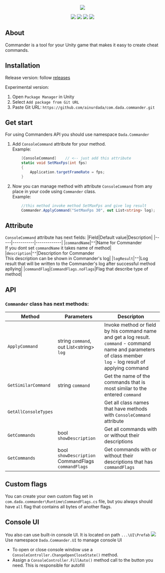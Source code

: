 <p align="center">
<img src="https://i.ibb.co/QC7pfJZ/Commander-Label800-new.png">
</p>

<p align="center">
<img src="https://img.shields.io/badge/Unity-white?style=flat&logo=unity&logoColor=000000">
<img src="https://img.shields.io/badge/Git repo-1.0.2 [experimental]-red">
<img src="https://img.shields.io/badge/Release-1.0.1-success">
<img src="https://img.shields.io/badge/License-MIT-success">
</p>

## About
Commander is a tool for your Unity game that makes it easy to create cheat commands.  

## Installation
Release version:
follow [releases](https://github.com/ainurdada/com.dada.commander/releases)

Experimental version:  
1. Open `Package Manager` in Unity
2. Select `Add package from Git URL`
3. Paste Git URL: `https://github.com/ainurdada/com.dada.commander.git`

## Get start
For using Commanders API you should use namespace ```Dada.Commander```
1. Add `ConsoleCommand` attribute for your method.  
    Example:
    ```c#
        [ConsoleCommand]    // <-- just add this attribute
        static void SetMaxFps(int fps)
        {
            Application.targetFrameRate = fps;
        }
    ```
2. Now you can manage method with attribute `ConsoleCommand` from any place in your code using `Commander` class.  
    Example:
    ```c#
        //this method invoke method SetMaxFps and give log result
        Commander.ApplyCommand("SetMaxFps 30", out List<string> log);
    ```

## Attribute
`ConsoleCommand` attribute has next fields:
|Field|Default value|Description|
|-----|-----------|-------------|
|`commandName`|`""`|Name for Commander<br/> If you dont set `commandName` it takes name of method|
|`description`|`""`|Description for Commander <br/> This description can be shown in Commander's log|
|`logResult`|`""`|Log result that will be written to the Commander's log after successful method apllying|
|`commandFlag`|`CommandFlags.noFlags`|Flag that describe type of method|

## API
### `Commander` class has next methods:   
|Method|Parameters|Descripton|
|------|----------|----------|
|`ApplyCommand`|string `command`,<br/> out List\<string> `log`|Invoke method or field by his command name and get a log result. <br/> `command` - command name and parameters of class member <br/> `log` - log result of applying command|
|`GetSimilarCommand`|string `command`|Get the name of the commands that is most similar to the entered `command`|
|`GetAllConsoleTypes`||Get all class names that have methods with `ConsoleCommand` attribute|
|`GetCommands`|bool `showDescription`|Get all commands with or without their descriptions|
|`GetCommands`|bool `showDescription` <br/> CommandFlags `commandFlags`|Get commands with or without their descriptions that has `commandFlags`|

## Custom flags
You can create your own custom flag set in `com.dada.commander\Runtime\CommandFlags.cs` file, but you always should have `all` flag that contains all bytes of another flags. 

## Console UI
You also can use built-in console UI. It is located on path `...\UI\Prefab`
![](https://i.ibb.co/4KGj2Lt/Console-UIPreview.png)
Use namespace `Dada.Commander.UI` to manage console UI
* To open or close console window use a `ConsoleController.ChangeOpenCloseState()` method.
* Assign a `ConsoleController.FillAuto()` method call to the button you need. This is responsible for autofill